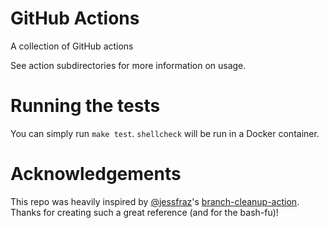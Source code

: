 # GitHub Actions
A collection of GitHub actions

See action subdirectories for more information on usage.

# Running the tests
You can simply run `make test`. `shellcheck` will be run in a Docker container.

# Acknowledgements
This repo was heavily inspired by [@jessfraz](https://github.com/jessfraz)'s [branch-cleanup-action](https://github.com/jessfraz/branch-cleanup-action). Thanks for creating such a great reference (and for the bash-fu)!
